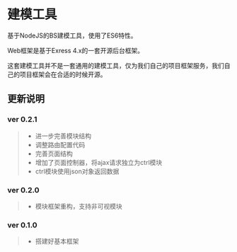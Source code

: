 # 建模工具
基于NodeJS的BS建模工具，使用了ES6特性。

Web框架是基于Exress 4.x的一套开源后台框架。

这套建模工具并不是一套通用的建模工具，仅为我们自己的项目框架服务，我们自己的项目框架会在合适的时候开源。

更新说明
---
### ver 0.2.1

> * 进一步完善模块结构
> * 调整路由配置代码
> * 完善页面结构
> * 增加了页面控制器，将ajax请求独立为ctrl模块
> * ctrl模块使用json对象返回数据

### ver 0.2.0

> * 模块框架重构，支持非可视模块

### ver 0.1.0

> * 搭建好基本框架
